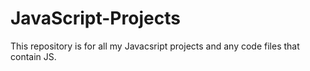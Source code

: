 # JavaScript-Projects

This repository is for all my Javacsript projects and any code files that contain JS.
